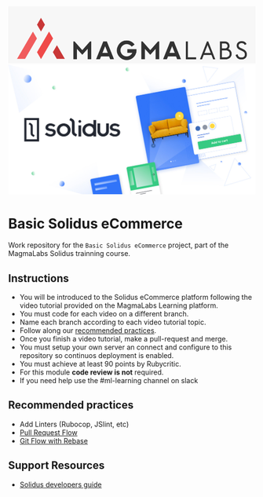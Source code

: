 ![BrightCoders Logo](img/logo-ml.png)
![cover](img/cover.jpg)

# Basic Solidus eCommerce

Work repository for the `Basic Solidus eCommerce` project, part of the MagmaLabs Solidus trainning course.

## Instructions

- You will be introduced to the Solidus eCommerce platform following the video tutorial provided on the MagmaLabs Learning platform.
- You must code for each video on a different branch.
- Name each branch according to each video tutorial topic.
- Follow along our [recommended practices](#recommended-practices).
- Once you finish a video tutorial, make a pull-request and merge.
- You must setup your own server an connect and configure to this repository so continuos deployment is enabled.
- You must achieve at least 90 points by Rubycritic.
- For this module **code review is not** required.
- If you need help use the #ml-learning channel on slack

## Recommended practices

- Add Linters (Rubocop, JSlint, etc)
- [Pull Request Flow](https://github.com/magma-labs/magmalabs-policies/blob/master/engineering/processes/pull-request-flow.md)
- [Git Flow with Rebase](https://gist.github.com/markreid/12e7c2203916b93d23c27a263f6091a0)

## Support Resources

- [Solidus developers guide](https://guides.solidus.io/developers/)
